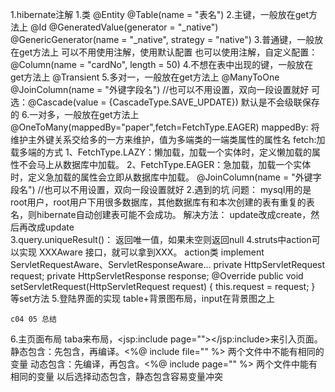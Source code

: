 1.hibernate注解
    1.类
        @Entity
        @Table(name = "表名")
    2.主键，一般放在get方法上
        @Id
        @GeneratedValue(generator = "_native")
        @GenericGenerator(name = "_native", strategy = "native")
    3.普通键，一般放在get方法上
        可以不用使用注解，使用默认配置
        也可以使用注解，自定义配置：@Column(name = "cardNo", length = 50)
    4.不想在表中出现的键，一般放在get方法上
        @Transient
    5.多对一，一般放在get方法上
        @ManyToOne
        @JoinColumn(name = "外键字段名")     //也可以不用设置，双向一段设置就好
        可选：@Cascade(value = {CascadeType.SAVE_UPDATE})  默认是不会级联保存的
    6.一对多，一般放在get方法上
        @OneToMany(mappedBy="paper",fetch=FetchType.EAGER)
            mappedBy: 将维护主外键关系交给多的一方来维护，值为多端类的一端类属性的属性名
            fetch:加载多端的方式
                1、FetchType.LAZY：懒加载，加载一个实体时，定义懒加载的属性不会马上从数据库中加载。
                2、FetchType.EAGER：急加载，加载一个实体时，定义急加载的属性会立即从数据库中加载。
        @JoinColumn(name = "外键字段名")     //也可以不用设置，双向一段设置就好
2.遇到的坑
    问题：
        mysql用的是root用户，root用户下用很多数据库，其他数据库有和本次创建的表有重复的表名，则hibernate自动创建表可能不会成功。
    解决方法：
        <property name="hbm2ddl.auto">update改成create，然后再改成update</property>         
3.query.uniqueResult()：
    返回唯一值，如果未空则返回null
4.struts中action可以实现 XXXAware 接口，就可以拿到XXX。
    action类 implement ServletRequestAware、ServletResponseAware...
    private HttpServletRequest request;
    private HttpServletResponse response;
    @Override
    public void setServletRequest(HttpServletRequest request) {
        this.request = request;
    }
    等set方法
5.登陆界面的实现
    table+背景图布局，input在背景图之上
    
    
    c04 05 总结
6.主页面布局
    taba来布局，<jsp:include page=""></jsp:include>来引入页面。   
        静态包含：先包含，再编译。<%@ include file="" %> 两个文件中不能有相同的变量
        动态包含：先编译，再包含。<%@ include page="" %> 两个文件中能有相同的变量
            以后选择动态包含，静态包含容易变量冲突